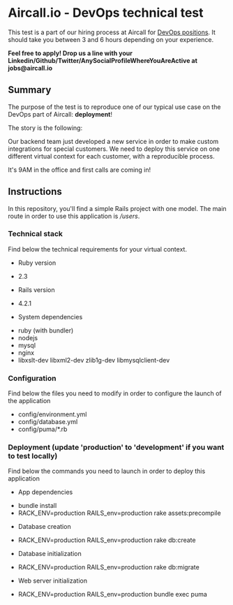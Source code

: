 # Aircall.io - DevOps technical test

This test is a part of our hiring process at Aircall for [DevOps positions](https://aircall.io/jobs#SystemAdministrator). It should take you between 3 and 6 hours depending on your experience.

__Feel free to apply! Drop us a line with your Linkedin/Github/Twitter/AnySocialProfileWhereYouAreActive at jobs@aircall.io__


## Summary

The purpose of the test is to reproduce one of our typical use case on the DevOps part of Aircall: __deployment__!

The story is the following:

Our backend team just developed a new service in order to make custom integrations for special customers. We need to deploy this service on one different virtual context for each customer, with a reproducible process.

It's 9AM in the office and first calls are coming in!


## Instructions

In this repository, you'll find a simple Rails project with one model. The main route in order to use this application is _/users_.

### Technical stack

Find below the technical requirements for your virtual context.

* Ruby version
- 2.3

* Rails version
- 4.2.1

* System dependencies
- ruby (with bundler)
- nodejs
- mysql
- nginx
- libxslt-dev libxml2-dev zlib1g-dev libmysqlclient-dev

### Configuration

Find below the files you need to modify in order to configure the launch of the application

- config/environment.yml
- config/database.yml
- config/puma/*.rb

### Deployment (update 'production' to 'development' if you want to test locally)

Find below the commands you need to launch in order to deploy this application

* App dependencies
- bundle install
- RACK_ENV=production RAILS_env=production rake assets:precompile

* Database creation
- RACK_ENV=production RAILS_env=production rake db:create

* Database initialization
- RACK_ENV=production RAILS_env=production rake db:migrate

* Web server initialization
- RACK_ENV=production RAILS_env=production bundle exec puma
